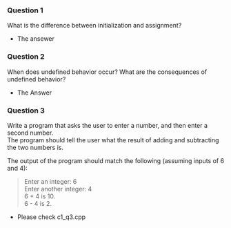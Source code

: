 ### Question 1
What is the difference between initialization and assignment?

* The ansewer

### Question 2
When does undefined behavior occur? What are the consequences of undefined behavior?

* The Answer

### Question 3
Write a program that asks the user to enter a number, and then enter a second number.    
The program should tell the user what the result of adding and subtracting the two numbers is.

The output of the program should match the following (assuming inputs of 6 and 4):
> Enter an integer: 6 \
> Enter another integer: 4 \
> 6 + 4 is 10. \
> 6 - 4 is 2.

* Please check c1_q3.cpp
